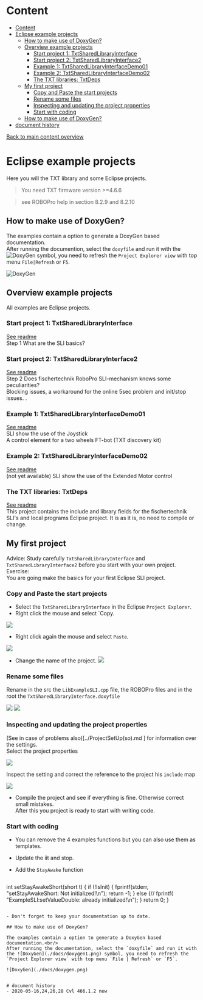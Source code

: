 
# Content
<!-- TOC depthFrom:1 depthTo:6 withLinks:1 updateOnSave:1 orderedList:0 -->

- [Content](#content)
- [Eclipse example projects](#eclipse-example-projects)
	- [How to make use of DoxyGen?](#how-to-make-use-of-doxygen)
	- [Overview example projects](#overview-example-projects)
		- [Start project 1:  TxtSharedLibraryInterface](#start-project-1-txtsharedlibraryinterface)
		- [Start project 2: TxtSharedLibraryInterface2](#start-project-2-txtsharedlibraryinterface2)
		- [Example 1: TxtSharedLibraryInterfaceDemo01](#example-1-txtsharedlibraryinterfacedemo01)
		- [Example 2: TxtSharedLibraryInterfaceDemo02](#example-2-txtsharedlibraryinterfacedemo02)
		- [The TXT libraries: TxtDeps](#the-txt-libraries-txtdeps)
	- [My first project](#my-first-project)
		- [Copy and Paste the start projects](#copy-and-paste-the-start-projects)
		- [Rename some files](#rename-some-files)
		- [Inspecting and updating the project properties](#inspecting-and-updating-the-project-properties)
		- [Start with coding](#start-with-coding)
	- [How to make use of DoxyGen?](#how-to-make-use-of-doxygen)
- [document history](#document-history)

<!-- /TOC -->
[Back to main content overview](../README.md#overview)

# Eclipse example projects
Here you will the TXT library and some Eclipse projects.

> You need TXT firmware version >=4.6.6

> see ROBOPro help in section 8.2.9 and 8.2.10

## How to make use of DoxyGen?

The examples contain a option to generate a DoxyGen based documentation.<br/>
After running the documention, select the `doxyfile` and run it with the ![DoxyGen](./docs/doxygen1.png) symbol, you need to refresh the `Project Explorer view` with top menu `File|Refresh` or `F5`.
 
![DoxyGen](./docs/doxygen.png)

## Overview example projects

All examples are Eclipse projects.

### Start project 1:  TxtSharedLibraryInterface

[See readme](./TxtSharedLibraryInterface/README.md)<br/>
    Step 1 What are the SLI basics?
    
### Start project 2: TxtSharedLibraryInterface2

[See readme](./TxtSharedLibraryInterface2/README.md)<br/>
    Step 2 Does  fischertechnik RoboPro SLI-mechanism knows some peculiarities?<br/>
    Blocking issues, a workaround for the online 5sec problem and init/stop issues. 
       .    
### Example 1: TxtSharedLibraryInterfaceDemo01

[See readme](./TxtSharedLibraryInterfaceDemo01/README.md)<br/>
    SLI show the use of the Joystick<br/>
    A control element for a two wheels FT-bot (TXT discovery kit)
    
### Example 2: TxtSharedLibraryInterfaceDemo02

[See readme](./TxtSharedLibraryInterfaceDemo01/README.md)<br/>
    (not yet available)
    SLI show the use of the Extended Motor control

### The TXT libraries: TxtDeps

[See readme](./TxtDeps/README.md)<br/>
    This project contains the include and library fields for the fischertechnik SLI's and local programs Eclipse project. It is as it is, no need to compile or change.
		
## My first project
Advice: Study carefully `TxtSharedLibraryInterface` and `TxtSharedLibraryInterface2`   before you start with your own project.
Exercise:<br/>
You are going make the basics for your first Eclipse SLI project. 

### Copy and Paste the start projects
- Select the `TxtSharedLibraryInterface` in the Eclipse `Project Explorer`. 
- Right click the mouse and select `Copy. 

![](./docs/NewProject(01).png)

- Right click again the mouse and select `Paste`.

![](./docs/NewProject(02).png)

- Change the name of the project.
 ![](./docs/NewProject(03).png)
 
### Rename some files
Rename in the src the `LibExampleSLI.cpp` file, the ROBOPro files and in the root the `TxtSharedLibraryInterface.doxyfile`

![](./docs/NewProject(06).png)
![](./docs/NewProject(07).png)

### Inspecting and updating the project properties

(See in case of problems also)[../ProjectSetUp(so).md ] for information over the settings.<br/>
Select the project properties
 
![](./docs/NewProject(04).png)
 
Inspect the setting and correct the reference to the project his `include` map

![](./docs/NewProject(05).png)

- Compile the project and see if everything is fine. Otherwise correct small mistakes.<br/>
After this you project is ready to start with writing code.
 
### Start with coding

- You can remove the 4 examples functions but you can also use them as templates.
- Update the iit and stop.
- Add the `StayAwake` function

  ```C	
int setStayAwakeShort(short t) {
	if (!IsInit) {
		fprintf(stderr, "setStayAwakeShort: Not initialized!\n");
		return -1;
	} else {// fprintf( "ExampleSLI:setValueDouble: already initialized!\n");
	}
	return 0;
}
``` 
	
- Don't forget to keep your documentation up to date.

## How to make use of DoxyGen?

The examples contain a option to generate a DoxyGen based documentation.<br/>
After running the documentation, select the `doxyfile` and run it with the ![DoxyGen](./docs/doxygen1.png) symbol, you need to refresh the `Project Explorer view` with top menu `File | Refresh` or `F5`.
 
![DoxyGen](./docs/doxygen.png)


# document history 
- 2020-05-16,24,26,28 Cvl 466.1.2 new
